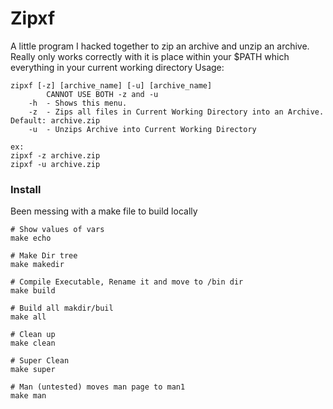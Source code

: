 # Zipxf

A little program I hacked together to zip an archive and unzip an archive.
Really only works correctly with it is place within your $PATH which everything in your current working directory
Usage:
```
zipxf [-z] [archive_name] [-u] [archive_name]
        CANNOT USE BOTH -z and -u
    -h  - Shows this menu.
    -z  - Zips all files in Current Working Directory into an Archive. Default: archive.zip
    -u  - Unzips Archive into Current Working Directory

ex:
zipxf -z archive.zip
zipxf -u archive.zip
```

### Install
Been messing with a make file to build locally
```
# Show values of vars
make echo

# Make Dir tree
make makedir

# Compile Executable, Rename it and move to /bin dir
make build

# Build all makdir/buil
make all

# Clean up
make clean

# Super Clean
make super

# Man (untested) moves man page to man1
make man
```
